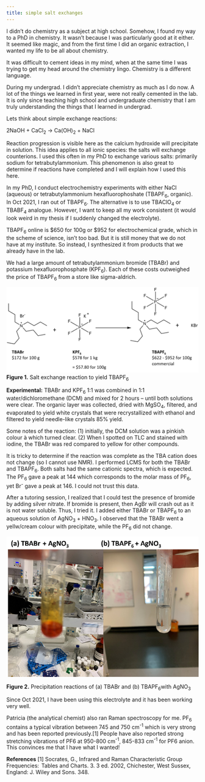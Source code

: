 ```yaml
---
title: simple salt exchanges
---
```


I didn’t do chemistry as a subject at high school. Somehow, I found my way to a PhD in chemistry. It wasn’t because I was particularly good at it either. It seemed like magic, and from the first time I did an organic extraction, I wanted my life to be all about chemistry. 

It was difficult to cement ideas in my mind, when at the same time I was trying to get my head around the chemistry lingo. Chemistry is a different language.

During my undergrad. I didn’t appreciate chemistry as much as I do now. A lot of the things we learned in first year, were not really cemented in the lab. It is only since teaching high school and undergraduate chemistry that I am truly understanding the things that I learned in undergrad.

Lets think about simple exchange reactions:

2NaOH + CaCl<sub>2</sub> → Ca(OH)<sub>2</sub> + NaCl

Reaction progression is visible here as the calcium hydroxide will precipitate in solution. This idea applies to all ionic species: the salts will exchange counterions. I used this often in my PhD to exchange various salts: primarily sodium for tetrabutylammonium. This phenomenon is also great to determine if reactions have completed and I will explain how I used this here.

In my PhD, I conduct electrochemistry experiments with either NaCl (aqueous) or tetrabutylammonium hexafluorophoshate (TBAPF<sub>6</sub>, organic). In Oct 2021, I ran out of TBAPF<sub>6</sub>. The alternative is to use TBAClO<sub>4</sub> or TBABF­<sub>4</sub> analogue. However, I want to keep all my work consistent (it would look weird in my thesis if I suddenly changed the electrolyte). 

TBAPF<sub>6</sub> online is $650 for 100g or $952 for electrochemical grade, which in the scheme of science, isn’t too bad. But it is still money that we do not have at my institute. So instead, I synthesized it from products that we already have in the lab.

We had a large amount of tetrabutylammonium bromide (TBABr) and potassium hexafluorophosphate (KPF<sub>6</sub>). Each of these costs outweighed the price of TBAPF<sub>6</sub> from a store like sigma-aldrich.

![salt exchange reaction](pics/saltexch1.png)
**Figure 1.** Salt exchange reaction to yield TBAPF<sub>6</sub>

**Experimental:** TBABr and KPF<sub>6</sub> 1:1 was combined in 1:1 water/dichloromethane (DCM) and mixed for 2 hours – until both solutions were clear. The organic layer was collected, dried with MgSO<sub>4</sub>, filtered, and evaporated to yield white crystals that were recrystallized with ethanol and filtered to yield needle-like crystals 85% yield.

Some notes of the reaction: (1) initially, the DCM solution was a pinkish colour à which turned clear. (2) When I spotted on TLC and stained with iodine, the TBABr was red compared to yellow for other compounds.

It is tricky to determine if the reaction was complete as the TBA cation does not change (so I cannot use NMR). I performed LCMS for both the TBABr and TBAPF<sub>6</sub>. Both salts had the same cationic spectra, which is expected. The PF<sub>6</sub> gave a peak at 144 which corresponds to the molar mass of PF<sub>6</sub>, yet Br<sup>-</sup> gave a peak at 146. I could not trust this data.

After a tutoring session, I realized that I could test the presence of bromide by adding silver nitrate. If bromide is present, then AgBr will crash out as it is not water soluble. Thus, I tried it. I added either TBABr or TBAPF<sub>6</sub> to an aqueous solution of AgNO<sub>3</sub> + HNO<sub>3</sub>. I observed that the TBABr went a yellw/cream colour with precipitate, while the PF<sub>6</sub> did not change.

![precipitation reaction](pics/saltexch2.png)

**Figure 2.** Precipitation reactions of (a) TBABr and (b) TBAPF<sub>6</sub>with AgNO<sub>3</sub>

Since Oct 2021, I have been using this electrolyte and it has been working very well.

Patricia (the analytical chemist) also ran Raman spectroscopy for me. PF<sub>6</sub> contains a typical vibration between 745 and 750 cm<sup>-1</sup> which is very strong and has been reported previously.[1] People have also reported strong stretching vibrations of PF6 at 950-800 cm<sup>-1</sup>, 845-833 cm<sup>-1</sup> for PF6 anion. This convinces me that I have what I wanted!

**References**
[1] Socrates, G., Infrared and Raman Characteristic Group Frequencies:  Tables and Charts. 3. 3 ed. 2002, Chichester, West Sussex, England: J. Wiley and Sons. 348.